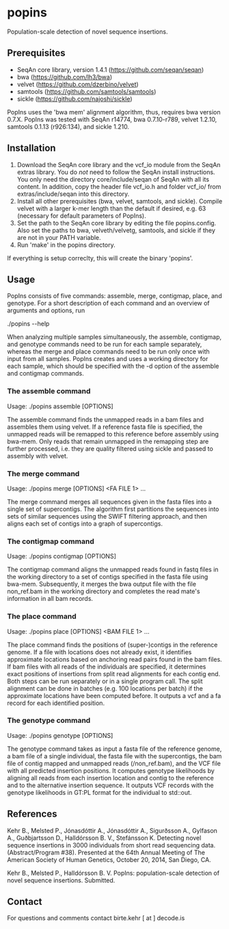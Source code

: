 popins
======

Population-scale detection of novel sequence insertions.


Prerequisites
-------------

* SeqAn core library, version 1.4.1 (https://github.com/seqan/seqan)
* bwa (https://github.com/lh3/bwa)
* velvet (https://github.com/dzerbino/velvet)
* samtools (https://github.com/samtools/samtools)
* sickle (https://github.com/najoshi/sickle)

PopIns uses the 'bwa mem' alignment algorithm, thus, requires bwa version 0.7.X.
PopIns was tested with SeqAn r14774, bwa 0.7.10-r789, velvet 1.2.10, samtools 0.1.13 (r926:134), and sickle 1.210.


Installation
------------

1) Download the SeqAn core library and the vcf_io module from the SeqAn extras library.
   You do *not* need to follow the SeqAn install instructions.
   You only need the directory core/include/seqan of SeqAn with all its content.
   In addition, copy the header file vcf_io.h and folder vcf_io/ from extras/include/seqan into this directory.
2) Install all other prerequisites (bwa, velvet, samtools, and sickle).
   Compile velvet with a larger k-mer length than the default if desired, e.g. 63 (necessary for default parameters of PopIns).
3) Set the path to the SeqAn core library by editing the file popins.config.
   Also set the paths to bwa, velveth/velvetg, samtools, and sickle if they are not in your PATH variable.
4) Run 'make' in the popins directory.

If everything is setup correclty, this will create the binary 'popins'.


Usage
-----

PopIns consists of five commands: assemble, merge, contigmap, place, and genotype.
For a short description of each command and an overview of arguments and options, run

  ./popins <COMMAND> --help

When analyzing multiple samples simultaneously, the assemble, contigmap, and genotype commands need to be run for each sample separately, whereas the merge and place commands need to be run only once with input from all samples.
PopIns creates and uses a working directory for each sample, which should be specified with the -d option of the assemble and contigmap commands.


### The assemble command

Usage: ./popins assemble [OPTIONS] <BAM FILE>

The assemble command finds the unmapped reads in a bam files and assembles them using velvet.
If a reference fasta file is specified, the unmapped reads will be remapped to this reference before assembly using bwa-mem.
Only reads that remain unmapped in the remapping step are further processed, i.e. they are quality filtered using sickle and passed to assembly with velvet.


### The merge command

Usage: ./popins merge [OPTIONS] <FA FILE 1> ... <FA FILE N>

The merge command merges all sequences given in the fasta files into a single set of supercontigs.
The algorithm first partitions the sequences into sets of similar sequences using the SWIFT filtering approach, and then aligns each set of contigs into a graph of supercontigs.


### The contigmap command

Usage: ./popins contigmap [OPTIONS] <BAM FILE> <FA FILE>

The contigmap command aligns the unmapped reads found in fastq files in the working directory to a set of contigs specified in the fasta file using bwa-mem.
Subsequently, it merges the bwa output file with the file non_ref.bam in the working directory and completes the read mate's information in all bam records.


### The place command

Usage: ./popins place [OPTIONS] <CONTIG FA FILE> <REF FA FILE> <BAM FILE 1> ... <BAM FILE N>

The place command finds the positions of (super-)contigs in the reference genome.
If a file with locations does not already exist, it identifies approximate locations based on anchoring read pairs found in the bam files.
If bam files with all reads of the individuals are specified, it determines exact positions of insertions from split read alignments for each contig end.
Both steps can be run separately or in a single program call.
The split alignment can be done in batches (e.g. 100 locations per batch) if the approximate locations have been computed before.
It outputs a vcf and a fa record for each identified position.


### The genotype command

Usage: ./popins genotype [OPTIONS] <FA FILE> <BAM FILE> <FA FILE ALT> <BAM FILE ALT> <VCF FILE>

The genotype command takes as input a fasta file of the reference genome, a bam file of a single individual, the fasta file with the supercontigs, the bam file of contig mapped and unmapped reads (<WD>/non_ref.bam), and the VCF file with all predicted insertion positions.
It computes genotype likelihoods by aligning all reads from each insertion location and contig to the reference and to the alternative insertion sequence.
It outputs VCF records with the genotype likelihoods in GT:PL format for the individual to std::out.


References
----------

Kehr B., Melsted P., Jónasdóttir A., Jónasdóttir A., Sigurðsson A., Gylfason A., Guðbjartsson D., Halldórsson B. V., Stefánsson K.
Detecting novel sequence insertions in 3000 individuals from short read sequencing data. (Abstract/Program #38).
Presented at the 64th Annual Meeting of The American Society of Human Genetics, October 20, 2014, San Diego, CA.

Kehr B., Melsted P., Halldórsson B. V.
PopIns: population-scale detection of novel sequence insertions.
Submitted.


Contact
-------

For questions and comments contact birte.kehr [ at ] decode.is
